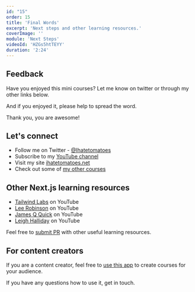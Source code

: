 ```yaml
---
id: "15"
order: 15
title: 'Final Words'
excerpt: 'Next steps and other learning resources.'
coverImage: ''
module: 'Next Steps'
videoId: 'HZGs5htTEYY'
duration: '2:24'
---
```


## Feedback

Have you enjoyed this mini courses? Let me know on twitter or through my other links below.

And if you enjoyed it, please help to spread the word.

Thank you, you are awesome!

## Let's connect

- Follow me on Twitter - [@Ihatetomatoes](https://twitter.com/ihatetomatoes)
- Subscribe to my [YouTube channel](https://www.youtube.com/channel/UC7O6CntQoAI-wYyJxYiqNUg)
- Visit my site [ihatetomatoes.net](https://ihatetomatoes.net/)
- Check out some of [my other courses](https://ihatetomatoes.net/store/)

## Other Next.js learning resources

- [Tailwind Labs](https://www.youtube.com/channel/UCOe-8z68tgw9ioqVvYM4ddQ) on YouTube
- [Lee Robinson](https://www.youtube.com/user/MaStaleee/videos) on YouTube
- [James Q Quick](https://www.youtube.com/c/JamesQQuick) on YouTube
- [Leigh Halliday](https://www.youtube.com/c/leighhalliday/) on YouTube

Feel free to [submit PR](https://github.com/Ihatetomatoes/nextjs-101) with other useful learning resources.

## For content creators

If you are a content creator, feel free to [use this app](https://github.com/Ihatetomatoes/nextjs-101) to create courses for your audience.

If you have any questions how to use it, get in touch.
